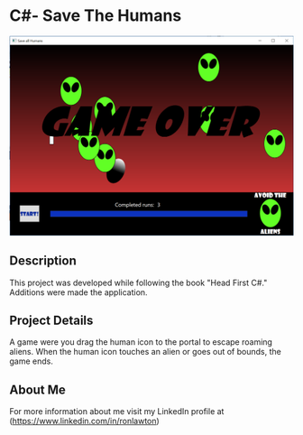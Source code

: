 # C#- Save The Humans
![alt text](https://raw.githubusercontent.com/rlawton2/Csharp-SaveTheHumans/master/Screenshot.png)

## Description
This project was developed while following the book "Head First C#." Additions were made the application. 

## Project Details
A game were you drag the human icon to the portal to escape roaming aliens. When the human icon touches an alien or goes out of bounds, the game ends. 

## About Me
For more information about me visit my LinkedIn profile at (https://www.linkedin.com/in/ronlawton)
